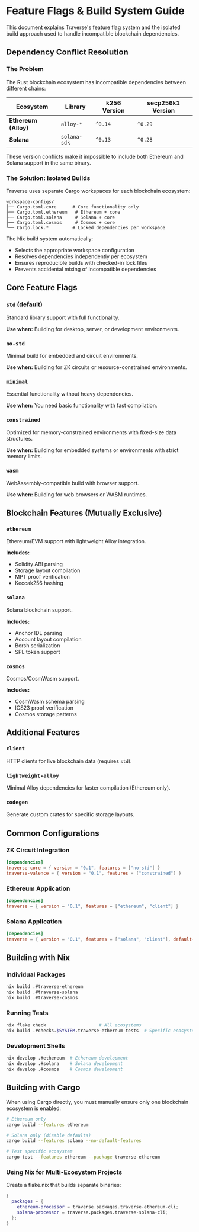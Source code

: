 # Feature Flags & Build System Guide

This document explains Traverse's feature flag system and the isolated build approach used to handle incompatible blockchain dependencies.

## Dependency Conflict Resolution

### The Problem

The Rust blockchain ecosystem has incompatible dependencies between different chains:

| Ecosystem | Library | k256 Version | secp256k1 Version |
|-----------|---------|--------------|-------------------|
| **Ethereum (Alloy)** | `alloy-*` | `^0.14` | `^0.29` |
| **Solana** | `solana-sdk` | `^0.13` | `^0.28` |

These version conflicts make it impossible to include both Ethereum and Solana support in the same binary.

### The Solution: Isolated Builds

Traverse uses separate Cargo workspaces for each blockchain ecosystem:

```
workspace-configs/
├── Cargo.toml.core      # Core functionality only
├── Cargo.toml.ethereum   # Ethereum + core
├── Cargo.toml.solana     # Solana + core  
├── Cargo.toml.cosmos     # Cosmos + core
└── Cargo.lock.*         # Locked dependencies per workspace
```

The Nix build system automatically:
- Selects the appropriate workspace configuration
- Resolves dependencies independently per ecosystem
- Ensures reproducible builds with checked-in lock files
- Prevents accidental mixing of incompatible dependencies

## Core Feature Flags

### `std` (default)
Standard library support with full functionality.

**Use when:** Building for desktop, server, or development environments.

### `no-std`
Minimal build for embedded and circuit environments.

**Use when:** Building for ZK circuits or resource-constrained environments.

### `minimal`
Essential functionality without heavy dependencies.

**Use when:** You need basic functionality with fast compilation.

### `constrained`
Optimized for memory-constrained environments with fixed-size data structures.

**Use when:** Building for embedded systems or environments with strict memory limits.

### `wasm`
WebAssembly-compatible build with browser support.

**Use when:** Building for web browsers or WASM runtimes.

## Blockchain Features (Mutually Exclusive)

### `ethereum`
Ethereum/EVM support with lightweight Alloy integration.

**Includes:**
- Solidity ABI parsing
- Storage layout compilation
- MPT proof verification
- Keccak256 hashing

### `solana`
Solana blockchain support.

**Includes:**
- Anchor IDL parsing
- Account layout compilation
- Borsh serialization
- SPL token support

### `cosmos`
Cosmos/CosmWasm support.

**Includes:**
- CosmWasm schema parsing
- ICS23 proof verification
- Cosmos storage patterns

## Additional Features

### `client`
HTTP clients for live blockchain data (requires `std`).

### `lightweight-alloy`
Minimal Alloy dependencies for faster compilation (Ethereum only).

### `codegen`
Generate custom crates for specific storage layouts.

## Common Configurations

### ZK Circuit Integration
```toml
[dependencies]
traverse-core = { version = "0.1", features = ["no-std"] }
traverse-valence = { version = "0.1", features = ["constrained"] }
```

### Ethereum Application
```toml
[dependencies]
traverse = { version = "0.1", features = ["ethereum", "client"] }
```

### Solana Application
```toml
[dependencies]
traverse = { version = "0.1", features = ["solana", "client"], default-features = false }
```

## Building with Nix

### Individual Packages
```bash
nix build .#traverse-ethereum
nix build .#traverse-solana
nix build .#traverse-cosmos
```

### Running Tests
```bash
nix flake check                    # All ecosystems
nix build .#checks.$SYSTEM.traverse-ethereum-tests  # Specific ecosystem
```

### Development Shells
```bash
nix develop .#ethereum  # Ethereum development
nix develop .#solana    # Solana development  
nix develop .#cosmos    # Cosmos development
```

## Building with Cargo

When using Cargo directly, you must manually ensure only one blockchain ecosystem is enabled:

```bash
# Ethereum only
cargo build --features ethereum

# Solana only (disable defaults)
cargo build --features solana --no-default-features

# Test specific ecosystem
cargo test --features ethereum --package traverse-ethereum
```

### Using Nix for Multi-Ecosystem Projects

Create a flake.nix that builds separate binaries:

```nix
{
  packages = {
    ethereum-processor = traverse.packages.traverse-ethereum-cli;
    solana-processor = traverse.packages.traverse-solana-cli;
  };
}
```
